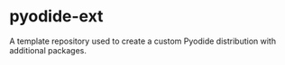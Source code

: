 # pyodide-ext
A template repository used to create a custom Pyodide distribution with additional packages.

